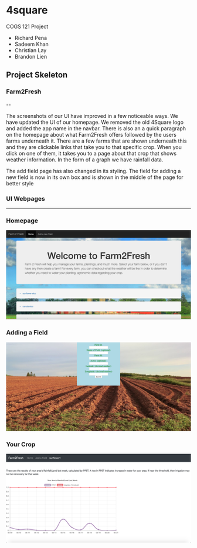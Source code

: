 # 4square
COGS 121 Project

* Richard Pena
* Sadeem Khan
* Christian Lay
* Brandon Lien

## Project Skeleton

### Farm2Fresh
--

The screenshots of our UI have improved in a few noticeable ways.
We have updated the UI of our homepage. We removed the old 4Square 
logo and added the app name in the navbar. There is also an a quick
paragraph on the homepage about what Farm2Fresh offers followed by 
the users farms underneath it. There are a few farms that are shown 
underneath this and they are clickable links that take you to that 
specific crop. When you click on one of them, it takes you to a page 
about that crop that shows weather information. In the form of a graph 
we have rainfall data.

The add field page has also changed in its styling. The field for 
adding a new field is now in its own box and is shown in the middle
of the page for better style


### UI Webpages
---

### Homepage
![Homepage.jpeg](Homepage.png)

### Adding a Field
![addField.jpeg](addField.png)

### Your Crop
![addCrop.jpeg](addCrop.png)



